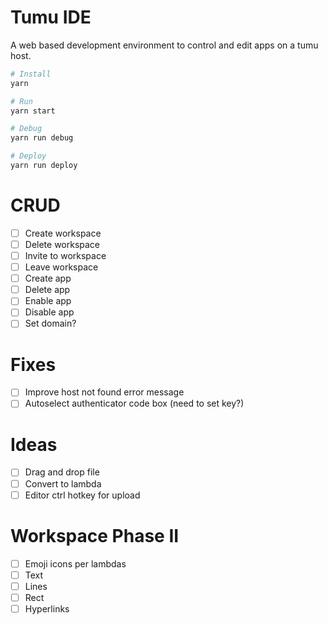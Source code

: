 # Tumu IDE
A web based development environment to control and edit apps on a tumu host.

```bash
# Install
yarn

# Run
yarn start

# Debug
yarn run debug

# Deploy
yarn run deploy
```

# CRUD
- [ ] Create workspace
- [ ] Delete workspace
- [ ] Invite to workspace
- [ ] Leave workspace
- [ ] Create app
- [ ] Delete app
- [ ] Enable app
- [ ] Disable app
- [ ] Set domain?

# Fixes
- [ ] Improve host not found error message
- [ ] Autoselect authenticator code box (need to set key?)

# Ideas
- [ ] Drag and drop file
- [ ] Convert to lambda
- [ ] Editor ctrl hotkey for upload

# Workspace Phase II
- [ ] Emoji icons per lambdas
- [ ] Text
- [ ] Lines
- [ ] Rect
- [ ] Hyperlinks

